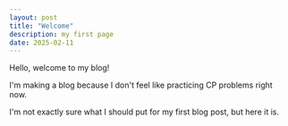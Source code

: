 ```yaml
---
layout: post
title: "Welcome"
description: my first page
date: 2025-02-11
---
```


Hello, welcome to my blog!

I'm making a blog because I don't feel like practicing CP problems right now.

I'm not exactly sure what I should put for my first blog post, but here it is.
